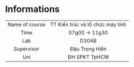 # Informations
|  |  |
| :----------:   |  :---------------------------:   |
|  Name of course  |  TT Kiến trúc và tổ chức máy tính  |
|  Time  |   07g00 -> 11g30 |
|  Lab  | D304B |
|  Supervisor  | Đậu Trọng Hiển |
| Uni | ĐH SPKT TpHCM|
